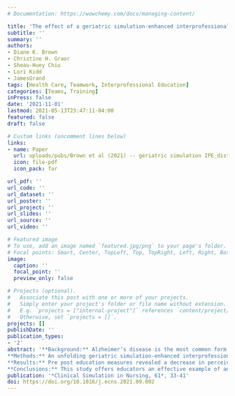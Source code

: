 ```yaml
---
# Documentation: https://wowchemy.com/docs/managing-content/

title: 'The effect of a geriatric simulation-enhanced interprofessional education on health profession students'
subtitle: ''
summary: ''
authors:
- Diane K. Brown
- Christine H. Graor
- Sheau-Huey Chiu
- Lori Kidd
- JamesGrand
tags: [Health Care, Teamwork, Interprofessional Education]
categories: [Teams, Training]
inPress: false
date: '2021-11-01'
lastmod: 2021-05-13T23:47:11-04:00
featured: false
draft: false

# Custom links (uncomment lines below)
links:
- name: Paper
  url: uploads/pubs/Brown et al (2021) -- geriatric simulation IPE_distribution.pdf
  icon: file-pdf
  icon_pack: far

url_pdf: ''
url_code: ''
url_dataset: ''
url_poster: ''
url_project: ''
url_slides: ''
url_source: ''
url_video: ''

# Featured image
# To use, add an image named `featured.jpg/png` to your page's folder.
# Focal points: Smart, Center, TopLeft, Top, TopRight, Left, Right, BottomLeft, Bottom, BottomRight.
image:
  caption: ''
  focal_point: ''
  preview_only: false

# Projects (optional).
#   Associate this post with one or more of your projects.
#   Simply enter your project's folder or file name without extension.
#   E.g. `projects = ["internal-project"]` references `content/project/deep-learning/index.md`.
#   Otherwise, set `projects = []`.
projects: []
publishDate: ''
publication_types:
- '2'
abstract: '**Background:** Alzheimer’s disease is the most common form of dementia, making it urgent to prepare health providers in interprofessional teams to care for those affected.<br /><br />
**Methods:** An unfolding geriatric simulation-enhanced interprofessional education program was de- signed using an ACE.S case and breakout activities for an interprofessional group of nursing, social work, speech therapy and nutrition students.<br /><br />
**Results:** Pre post education measures revealed a decrease in perceived challenges for interprofessional collaboration, with no change in readiness for interprofessional learning. Satisfaction with the education design was rated positively, and individual education components were rated as valuable.<br /><br />
**Conclusions:** This study offers educators an effective example of an unfolding active interprofessional geriatric education related to Alzheimer’s care.'
publication: '*Clinical Simulation in Nursing, 61*, 33-41'
doi: https://doi.org/10.1016/j.ecns.2021.09.002
---
```

